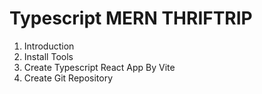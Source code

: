 # Typescript MERN THRIFTRIP

1. Introduction
2. Install Tools
3. Create Typescript React App By Vite
4. Create Git Repository
